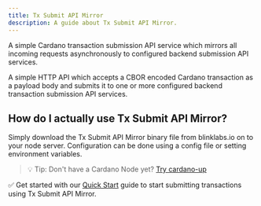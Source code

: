 ```yaml
---
title: Tx Submit API Mirror
description: A guide about Tx Submit API Mirror.
---
```


A simple Cardano transaction submission API service which mirrors all incoming requests asynchronously to configured backend submission API services.

A simple HTTP API which accepts a CBOR encoded Cardano transaction as a payload body and submits it to one or more configured backend transaction submission API services.

## How do I actually use Tx Submit API Mirror?
Simply download the Tx Submit API Mirror binary file from blinklabs.io on to your node server. Configuration can be done using a config file or setting environment variables. 

> 💡 Tip: Don't have a Cardano Node yet? [Try cardano-up](../../cardano-up/001-cardano-up)

✅ Get started with our [Quick Start](../002-quick-start) guide to start submitting transactions using Tx Submit API Mirror.
